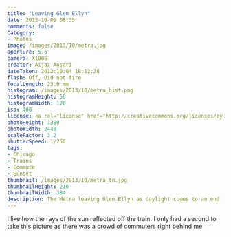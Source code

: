 ```yaml
---
title: "Leaving Glen Ellyn"
date: 2013-10-09 08:35
comments: false
Category:
- Photos
image: /images/2013/10/metra.jpg
aperture: 5.6
camera: X100S
creator: Aijaz Ansari
dateTaken: 2013:10:04 18:13:38
flash: Off, Did not fire
focalLength: 23.0 mm
histogram: /images/2013/10/metra_hist.png
histogramHeight: 50
histogramWidth: 128
iso: 400
license: <a rel="license" href="http://creativecommons.org/licenses/by-nc-nd/3.0/deed.en_US"><img alt="Creative Commons License" style="border-width:0" src="http://i.creativecommons.org/l/by-nc-nd/3.0/88x31.png" /></a>
photoHeight: 1380
photoWidth: 2448
scaleFactor: 3.2
shutterSpeed: 1/250
tags: 
- Chicago
- Trains
- Commute
- Sunset
thumbnail: /images/2013/10/metra_tn.jpg
thumbnailHeight: 216
thumbnailWidth: 384
description: The Metra leaving Glen Ellyn as daylight comes to an end
---
```


I like how the rays of the sun reflected off the train.  I only had a second to take this picture as there was a crowd of commuters right behind me. 
